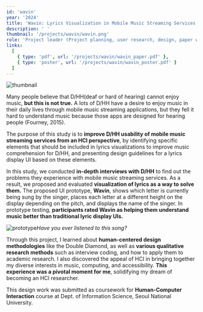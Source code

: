 ```yaml
---
id: 'wavin'
year: '2024'
title: 'Wavin: Lyrics Visualization in Mobile Music Streaming Services to Improve Music Comprehension for D/HH'
description: ' '
thumbnail: '/projects/wavin/wavin.png'
role: 'Project leader (Project planning, user research, design, paper writing)'
links:
  [
    { type: 'pdf', url: '/projects/wavin/wavin_paper.pdf' },
    { type: 'poster', url: '/projects/wavin/wavin_poster.pdf' }
  ]
---
```


![thumbnail](/projects/wavin/wavin.png)

Many people believe that D/HH(deaf or hard of hearing) cannot enjoy music, **but this is not true.** A lots of D/HH have a desire to enjoy music in their daily lives through mobile music streaming applications, but they fell it hard to understand music because those apps are designed for hearing people (Fourney, 2015).

The purpose of this study is to **improve D/HH usability of mobile music streaming services from an HCI perspective**, by identifying specific elements that should be included in lyrics visualizations to improve music comprehension for D/HH, and presenting design guidelines for a lyrics display UI based on these elements.

In this study, we conducted **in-depth interviews with D/HH** to find out the problems they experience with mobile music streaming services. As a result, we proposed and evaluated **visualization of lyrics as a way to solve them.** The proposed UI prototype, **Wavin**, shows which letter is currently being sung by the singer, places each letter at a different height on the display depending on the pitch, and displays the name of the singer. In prototype testing, **participants rated Wavin as helping them understand music better than traditional lyric display UIs.**

![prototype](/projects/wavin/wavin-prototype.png)_Have you ever listened to this song?_

Through this project, I learned about **human-centered design methodologies** like the Double Diamond, as well as **various qualitative research methods** such as interview coding, and how to apply them to academic research. I also discovered the appeal of HCI in bringing together my diverse interests in music, computing, and accessibility. **This experience was a pivotal moment for me**, solidifying my dream of becoming an HCI researcher.

This design work was submitted as coursework for **Human-Computer Interaction** course at Dept. of Information Science, Seoul National University.
